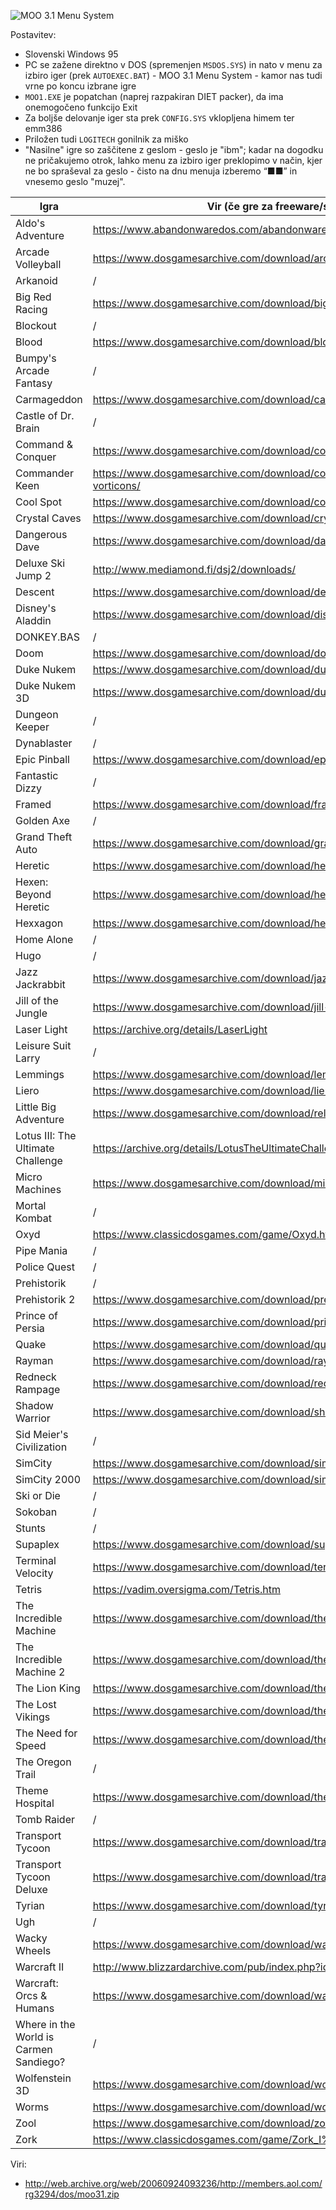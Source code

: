 ![MOO 3.1 Menu System](https://raw.githubusercontent.com/markostamcar/muzej.si/master/no-lan/moo31.jpg)

Postavitev:
- Slovenski Windows 95
- PC se zažene direktno v DOS (spremenjen `MSDOS.SYS`) in nato v menu za izbiro iger (prek `AUTOEXEC.BAT`) - MOO 3.1 Menu System - kamor nas tudi vrne po koncu izbrane igre
- `MOO1.EXE` je popatchan (naprej razpakiran DIET packer), da ima onemogočeno funkcijo Exit
- Za boljše delovanje iger sta prek `CONFIG.SYS` vklopljena himem ter emm386
- Priložen tudi `LOGITECH` gonilnik za miško
- "Nasilne" igre so zaščitene z geslom - geslo je "ibm"; kadar na dogodku ne pričakujemo otrok, lahko menu za izbiro iger preklopimo v način, kjer ne bo spraševal za geslo - čisto na dnu menuja izberemo “■■” in vnesemo geslo "muzej".

| Igra | Vir (če gre za freeware/shareware/demo) |
|-|-|
| Aldo's Adventure | https://www.abandonwaredos.com/abandonware-game.php?gid=40 |
| Arcade Volleyball | https://www.dosgamesarchive.com/download/arcade-volleyball/ |
| Arkanoid | / |
| Big Red Racing | https://www.dosgamesarchive.com/download/big-red-racing/ |
| Blockout | / |
| Blood | https://www.dosgamesarchive.com/download/blood/ |
| Bumpy's Arcade Fantasy | / |
| Carmageddon | https://www.dosgamesarchive.com/download/carmageddon/ |
| Castle of Dr. Brain | / |
| Command & Conquer | https://www.dosgamesarchive.com/download/command-and-conquer/ |
| Commander Keen | https://www.dosgamesarchive.com/download/commander-keen-invasion-of-the-vorticons/ |
| Cool Spot | https://www.dosgamesarchive.com/download/cool-spot/ |
| Crystal Caves | https://www.dosgamesarchive.com/download/crystal-caves/ |
| Dangerous Dave | https://www.dosgamesarchive.com/download/dangerous-dave/ |
| Deluxe Ski Jump 2 | http://www.mediamond.fi/dsj2/downloads/ |
| Descent | https://www.dosgamesarchive.com/download/descent/ |
| Disney's Aladdin | https://www.dosgamesarchive.com/download/disneys-aladdin/ |
| DONKEY.BAS | / |
| Doom | https://www.dosgamesarchive.com/download/doom/ |
| Duke Nukem | https://www.dosgamesarchive.com/download/duke-nukem/ |
| Duke Nukem 3D | https://www.dosgamesarchive.com/download/duke-nukem-3d/ |
| Dungeon Keeper | / |
| Dynablaster | / |
| Epic Pinball | https://www.dosgamesarchive.com/download/epic-pinball/ |
| Fantastic Dizzy | / |
| Framed | https://www.dosgamesarchive.com/download/framed/ |
| Golden Axe | / |
| Grand Theft Auto | https://www.dosgamesarchive.com/download/grand-theft-auto/ |
| Heretic | https://www.dosgamesarchive.com/download/heretic/ |
| Hexen: Beyond Heretic | https://www.dosgamesarchive.com/download/hexen-beyond-heretic/ |
| Hexxagon | https://www.dosgamesarchive.com/download/hexxagon/ |
| Home Alone | / |
| Hugo | / |
| Jazz Jackrabbit | https://www.dosgamesarchive.com/download/jazz-jackrabbit/ |
| Jill of the Jungle | https://www.dosgamesarchive.com/download/jill-of-the-jungle/ |
| Laser Light | https://archive.org/details/LaserLight |
| Leisure Suit Larry | / |
| Lemmings | https://www.dosgamesarchive.com/download/lemmings/ |
| Liero | https://www.dosgamesarchive.com/download/liero/ |
| Little Big Adventure | https://www.dosgamesarchive.com/download/relentless-twinsens-adventure/ |
| Lotus III: The Ultimate Challenge | https://archive.org/details/LotusTheUltimateChallenge_1020 |
| Micro Machines | https://www.dosgamesarchive.com/download/micro-machines/ |
| Mortal Kombat | / |
| Oxyd | https://www.classicdosgames.com/game/Oxyd.html |
| Pipe Mania | / |
| Police Quest | / |
| Prehistorik | / |
| Prehistorik 2 | https://www.dosgamesarchive.com/download/prehistorik-2/ |
| Prince of Persia | https://www.dosgamesarchive.com/download/prince-of-persia/ |
| Quake | https://www.dosgamesarchive.com/download/quake/ |
| Rayman | https://www.dosgamesarchive.com/download/rayman/ |
| Redneck Rampage | https://www.dosgamesarchive.com/download/redneck-rampage/ |
| Shadow Warrior | https://www.dosgamesarchive.com/download/shadow-warrior/ |
| Sid Meier's Civilization | / |
| SimCity | https://www.dosgamesarchive.com/download/simcity/ |
| SimCity 2000 | https://www.dosgamesarchive.com/download/simcity-2000/ |
| Ski or Die | / |
| Sokoban | / |
| Stunts | / |
| Supaplex | https://www.dosgamesarchive.com/download/supaplex/ |
| Terminal Velocity | https://www.dosgamesarchive.com/download/terminal-velocity/ |
| Tetris | https://vadim.oversigma.com/Tetris.htm |
| The Incredible Machine | https://www.dosgamesarchive.com/download/the-incredible-machine/ |
| The Incredible Machine 2 | https://www.dosgamesarchive.com/download/the-incredible-machine-2/ |
| The Lion King | https://www.dosgamesarchive.com/download/the-lion-king/ |
| The Lost Vikings | https://www.dosgamesarchive.com/download/the-lost-vikings/ |
| The Need for Speed | https://www.dosgamesarchive.com/download/the-need-for-speed/ |
| The Oregon Trail | / |
| Theme Hospital | https://www.dosgamesarchive.com/download/theme-hospital/ |
| Tomb Raider | / |
| Transport Tycoon | https://www.dosgamesarchive.com/download/transport-tycoon/ |
| Transport Tycoon Deluxe | https://www.dosgamesarchive.com/download/transport-tycoon-deluxe/ |
| Tyrian | https://www.dosgamesarchive.com/download/tyrian/ |
| Ugh | / |
| Wacky Wheels | https://www.dosgamesarchive.com/download/wacky-wheels/ |
| Warcraft II | http://www.blizzardarchive.com/pub/index.php?id=war2 |
| Warcraft: Orcs & Humans | https://www.dosgamesarchive.com/download/warcraft-orcs-and-humans/ |
| Where in the World is Carmen Sandiego? | / |
| Wolfenstein 3D | https://www.dosgamesarchive.com/download/wolfenstein-3d/ |
| Worms | https://www.dosgamesarchive.com/download/worms/ |
| Zool | https://www.dosgamesarchive.com/download/zool/ |
| Zork | https://www.classicdosgames.com/game/Zork_I%3A_The_Great_Underground_Empire.html |

Viri:
- http://web.archive.org/web/20060924093236/http://members.aol.com/rg3294/dos/moo31.zip
